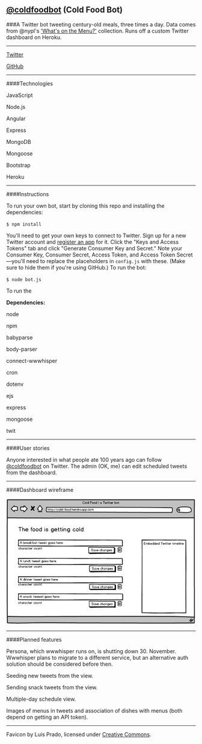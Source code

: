 ## [@coldfoodbot](twitter.com/coldfoodbot) (Cold Food Bot)

###A Twitter bot tweeting century-old meals, three times a day. Data comes from @nypl's ['What's on the Menu?'](http://menus.nypl.org/) collection. Runs off a custom Twitter dashboard on Heroku.

---

[Twitter](twitter.com/coldfoodbot)

[GitHub](https://github.com/mbd-s/cold-food)


---

####Technologies

JavaScript

Node.js

Angular

Express

MongoDB

Mongoose

Bootstrap

Heroku

---

####Instructions


To run your own bot, start by cloning this repo and installing the dependencies:

`$ npm install`

 You'll need to get your own keys to connect to Twitter. Sign up for a new Twitter account and [register an app](https://dev.twitter.com/) for it. Click the "Keys and Access Tokens" tab and click "Generate Consumer Key and Secret." Note your Consumer Key, Consumer Secret, Access Token, and Access Token Secret—you'll need to replace the placeholders in `config.js` with these. (Make sure to hide them if you're using GitHub.) To run the bot:

`$ node bot.js`

To run the

**Dependencies:**

node

npm

babyparse

body-parser

connect-wwwhisper

cron

dotenv

ejs

express

mongoose

twit

---

####User stories

Anyone interested in what people ate 100 years ago can follow [@coldfoodbot](twitter.com/coldfoodbot) on Twitter. The admin (OK, me) can edit scheduled tweets from the dashboard.

---

####Dashboard wireframe

![alt text](./public/images/Cold-Food_wireframe.png "Wireframe")

---


####Planned features

Persona, which wwwhisper runs on, is shutting down 30. November.  Wwwhisper plans to migrate to a different service, but an alternative auth solution should be considered before then.

Seeding new tweets from the view.

Sending snack tweets from the view.

Multiple-day schedule view.

Images of menus in tweets and association of dishes with menus (both depend on getting an API token).

---

Favicon by Luis Prado, licensed under [Creative Commons](http://creativecommons.org/licenses/by/3.0/us/).
